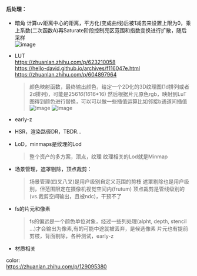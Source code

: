 #### 后处理：
  
  - 暗角
    计算uv距离中心的距离，平方化(变成曲线)后被1减去来设置上限为0，乘上系数(二次函数A)再Saturate阶段控制亮区范围和指数变换进行扩散，随后采样  
    ![image](https://github.com/user-attachments/assets/b2d609a8-84de-4136-bee3-21507507d14d)
  
  - LUT  
    https://zhuanlan.zhihu.com/p/623210058  
    https://hello-david.github.io/archives/f116047e.html
    https://zhuanlan.zhihu.com/p/604897964  
    > 颜色映射函数，最终输出颜色，给定一个2D化的3D纹理图(1d排列或者2d排列)，可能是256*16(16*16*16)
    > 然后根据片元原色rgb，映射到LuT图得到颜色进行替换，可以可以做一些插值运算比如邻接b通道间插值
    > ![image](https://github.com/user-attachments/assets/d1a5f27a-c1d3-49e7-8255-fa9e18d0c30f)
    > ![image](https://github.com/user-attachments/assets/036017ca-c3ae-458b-a8e7-128445f5ee00)


- early-z
- HSR，渲染路径DR，TBDR...
- LoD，minmaps是纹理的Lod
  > 整个资产的多方案，顶点，纹理
  > 纹理相关的Lod就是Minmap
- 场景管理，遮罩剔除，顶点裁剪：
  > 场景管理(四叉八叉)是用户级别自定义范围的剪枝
  > 遮罩剔除也是用户级别，但范围限定在摄像机视觉空间内(frutum)
  > 顶点裁剪是管线级别的(vs.裁剪空间输出，且被ndc)，干预不了
- fs的片元和像素
  > fs的偏远是一个颜色单位对象，经过一些列处理(alpht, depth, stencil ...)才会输出为像素,有的可能中途就被丢弃，是候选像素
  > 片元也有提前剪枝，背面剔除，各种测试，early-z
- 材质相关  

color:  
https://zhuanlan.zhihu.com/p/129095380  
